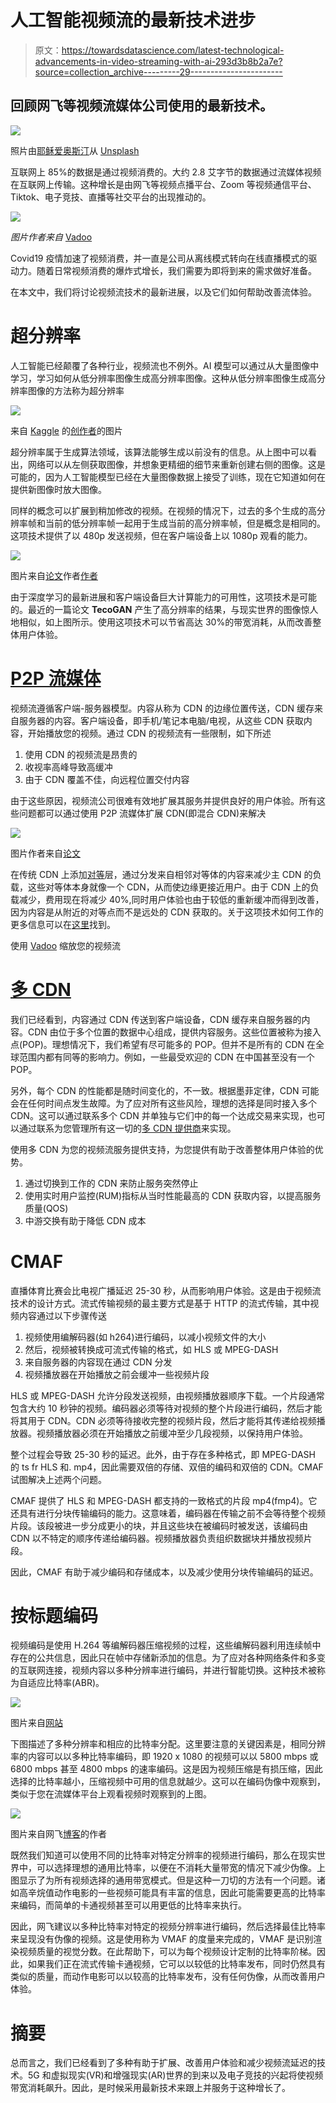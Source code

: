 # 人工智能视频流的最新技术进步

> 原文：<https://towardsdatascience.com/latest-technological-advancements-in-video-streaming-with-ai-293d3b8b2a7e?source=collection_archive---------29----------------------->

## 回顾网飞等视频流媒体公司使用的最新技术。

![](img/c62c49a2aeeb6be8fee586401fbdb2e3.png)

照片由[耶稣爱奥斯汀](https://unsplash.com/@jesuslovesaustin)从 [Unsplash](https://unsplash.com/photos/0O0gux4OZX4)

互联网上 85%的数据是通过视频消费的。大约 2.8 艾字节的数据通过流媒体视频在互联网上传输。这种增长是由网飞等视频点播平台、Zoom 等视频通信平台、Tiktok、电子竞技、直播等社交平台的出现推动的。

![](img/9a7ebdeb9d2b1551939853513a35a7e9.png)

*图片作者来自* [Vadoo](https://www.peervadoo.com/)

Covid19 疫情加速了视频消费，并一直是公司从离线模式转向在线直播模式的驱动力。随着日常视频消费的爆炸式增长，我们需要为即将到来的需求做好准备。

在本文中，我们将讨论视频流技术的最新进展，以及它们如何帮助改善流体验。

# 超分辨率

人工智能已经颠覆了各种行业，视频流也不例外。AI 模型可以通过从大量图像中学习，学习如何从低分辨率图像生成高分辨率图像。这种从低分辨率图像生成高分辨率图像的方法称为超分辨率

![](img/1e3470f5c99e1c0020c342ff08d3e150.png)

来自 [Kaggle](https://www.kaggle.com/ll01dm/set-5-14-super-resolution-dataset) 的[创作者](https://www.kaggle.com/ll01dm)的图片

超分辨率属于生成算法领域，该算法能够生成以前没有的信息。从上图中可以看出，网络可以从左侧获取图像，并想象更精细的细节来重新创建右侧的图像。这是可能的，因为人工智能模型已经在大量图像数据上接受了训练，现在它知道如何在提供新图像时放大图像。

同样的概念可以扩展到稍加修改的视频。在视频的情况下，过去的多个生成的高分辨率帧和当前的低分辨率帧一起用于生成当前的高分辨率帧，但是概念是相同的。这项技术提供了以 480p 发送视频，但在客户端设备上以 1080p 观看的能力。

![](img/9e43cf85bc02f7cdf02568673d33c672.png)

图片来自[论文](https://arxiv.org/abs/1811.09393)作者[作者](https://arxiv.org/abs/1811.09393)

由于深度学习的最新进展和客户端设备巨大计算能力的可用性，这项技术是可能的。最近的一篇论文 **TecoGAN** 产生了高分辨率的结果，与现实世界的图像惊人地相似，如上图所示。使用这项技术可以节省高达 30%的带宽消耗，从而改善整体用户体验。

# [P2P 流媒体](https://www.peervadoo.com/)

视频流遵循客户端-服务器模型。内容从称为 CDN 的边缘位置传送，CDN 缓存来自服务器的内容。客户端设备，即手机/笔记本电脑/电视，从这些 CDN 获取内容，开始播放您的视频。通过 CDN 的视频流有一些限制，如下所述

1.  使用 CDN 的视频流是昂贵的
2.  收视率高峰导致高缓冲
3.  由于 CDN 覆盖不佳，向远程位置交付内容

由于这些原因，视频流公司很难有效地扩展其服务并提供良好的用户体验。所有这些问题都可以通过使用 P2P 流媒体扩展 CDN(即混合 CDN)来解决

![](img/0954f26dfc61cd743782dab5f4419bd5.png)

图片作者来自[论文](https://www.semanticscholar.org/paper/A-Review-on-P2P-Video-Streaming-Thampi)

在传统 CDN 上添加[对等](https://www.peervadoo.com/)层，通过分发来自相邻对等体的内容来减少主 CDN 的负载，这些对等体本身就像一个 CDN，从而使边缘更接近用户。由于 CDN 上的负载减少，费用现在将减少 40%,同时用户体验也由于较低的重新缓冲而得到改善，因为内容是从附近的对等点而不是远处的 CDN 获取的。关于这项技术如何工作的更多信息可以在[这里](https://blog.peervadoo.com/what-is-vadoo.html)找到。

使用 [Vadoo](https://vadoo.tv) 缩放您的视频流

# [多 CDN](https://api.peervadoo.com/multi_cdn)

我们已经看到，内容通过 CDN 传送到客户端设备，CDN 缓存来自服务器的内容。CDN 由位于多个位置的数据中心组成，提供内容服务。这些位置被称为接入点(POP)。理想情况下，我们希望有尽可能多的 POP。但并不是所有的 CDN 在全球范围内都有同等的影响力。例如，一些最受欢迎的 CDN 在中国甚至没有一个 POP。

另外，每个 CDN 的性能都是随时间变化的，不一致。根据墨菲定律，CDN 可能会在任何时间点发生故障。为了应对所有这些风险，理想的选择是同时接入多个 CDN。这可以通过联系多个 CDN 并单独与它们中的每一个达成交易来实现，也可以通过联系为您管理所有这一切的[多 CDN 提供商](https://api.peervadoo.com/multi_cdn)来实现。

使用多 CDN 为您的视频流服务提供支持，为您提供有助于改善整体用户体验的优势。

1.  通过切换到工作的 CDN 来防止服务突然停止
2.  使用实时用户监控(RUM)指标从当时性能最高的 CDN 获取内容，以提高服务质量(QOS)
3.  中游交换有助于降低 CDN 成本

# CMAF

直播体育比赛会比电视广播延迟 25-30 秒，从而影响用户体验。这是由于视频流技术的设计方式。流式传输视频的最主要方式是基于 HTTP 的流式传输，其中视频内容通过以下步骤传送

1.  视频使用编解码器(如 h264)进行编码，以减小视频文件的大小
2.  然后，视频被转换成可流式传输的格式，如 HLS 或 MPEG-DASH
3.  来自服务器的内容现在通过 CDN 分发
4.  视频播放器在开始播放之前会缓冲一些视频片段

HLS 或 MPEG-DASH 允许分段发送视频，由视频播放器顺序下载。一个片段通常包含大约 10 秒钟的视频。编码器必须等待对视频的整个片段进行编码，然后才能将其用于 CDN。CDN 必须等待接收完整的视频片段，然后才能将其传递给视频播放器。视频播放器必须在开始播放之前缓冲至少几段视频，以保持用户体验。

整个过程会导致 25-30 秒的延迟。此外，由于存在多种格式，即 MPEG-DASH 的 ts fr HLS 和. mp4，因此需要双倍的存储、双倍的编码和双倍的 CDN。CMAF 试图解决上述两个问题。

CMAF 提供了 HLS 和 MPEG-DASH 都支持的一致格式的片段 mp4(fmp4)。它还具有进行分块传输编码的能力。这意味着，编码器在传输之前不会等待整个视频片段。该段被进一步分成更小的块，并且这些块在被编码时被发送，该编码由 CDN 以不特定的顺序传递给编码器。视频播放器负责组织数据块并播放视频片段。

因此，CMAF 有助于减少编码和存储成本，以及减少使用分块传输编码的延迟。

# 按标题编码

视频编码是使用 H.264 等编解码器压缩视频的过程，这些编解码器利用连续帧中存在的公共信息，因此只在帧中存储新添加的信息。为了应对各种网络条件和多变的互联网连接，视频内容以多种分辨率进行编码，并进行智能切换。这种技术被称为自适应比特率(ABR)。

![](img/927c225b72685d2ed4f76abe0bb543a0.png)

图片来自[网站](https://video.stackexchange.com/questions/24725/grime-like-blocking-compression-artifacts-on-the-decompressed-video-h-264)

下图描述了多种分辨率和相应的比特率分配。这里要注意的关键因素是，相同分辨率的内容可以以多种比特率编码，即 1920 x 1080 的视频可以以 5800 mbps 或 6800 mbps 甚至 4800 mbps 的速率编码。这是因为视频压缩是有损压缩，因此选择的比特率越小，压缩视频中可用的信息就越少。这可以在编码伪像中观察到，类似于您在流媒体平台上观看视频时观察到的上图。

![](img/f24c6e246c0c3836f243b1699d57b288.png)

图片来自网飞[博客](https://netflixtechblog.com/per-title-encode-optimization-7e99442b62a2)的作者

既然我们知道可以使用不同的比特率对特定分辨率的视频进行编码，那么在现实世界中，可以选择理想的通用比特率，以便在不消耗大量带宽的情况下减少伪像。上图显示了为所有视频选择的通用带宽模式。但是这种一刀切的方法有一个问题。诸如高辛烷值动作电影的一些视频可能具有丰富的信息，因此可能需要更高的比特率来编码，而简单的卡通视频甚至可以用更低的比特率来执行。

因此，网飞建议以多种比特率对特定的视频分辨率进行编码，然后选择最佳比特率来呈现没有伪像的视频。这是使用称为 VMAF 的度量来完成的，VMAF 是识别渲染视频质量的视觉分数。在此帮助下，可以为每个视频设计定制的比特率阶梯。因此，如果我们正在流式传输卡通视频，它可以以较低的比特率发布，同时仍然具有类似的质量，而动作电影可以以较高的比特率发布，没有任何伪像，从而改善用户体验。

# 摘要

总而言之，我们已经看到了多种有助于扩展、改善用户体验和减少视频流延迟的技术。5G 和虚拟现实(VR)和增强现实(AR)世界的到来以及电子竞技的兴起将使视频带宽消耗飙升。因此，是时候采用最新技术来跟上并服务于这种增长了。